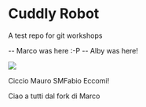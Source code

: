 # Cuddly Robot

A test repo for git workshops

-- Marco was here :-P
-- Alby was here!

![](https://i.imgur.com/KCPqDURh.jpg)

Ciccio
Mauro
SMFabio Eccomi!

Ciao a tutti dal fork di Marco
